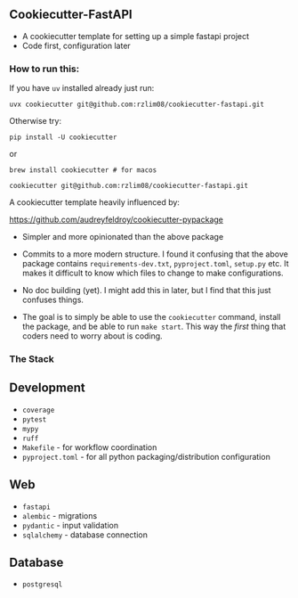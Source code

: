 ## Cookiecutter-FastAPI
* A cookiecutter template for setting up a simple fastapi project
* Code first, configuration later

### How to run this: 
If you have `uv` installed already just run:
```
uvx cookiecutter git@github.com:rzlim08/cookiecutter-fastapi.git
```

Otherwise try:

```
pip install -U cookiecutter 
```
or 

```
brew install cookiecutter # for macos
```

```
cookiecutter git@github.com:rzlim08/cookiecutter-fastapi.git
```

A cookiecutter template heavily influenced by: 

https://github.com/audreyfeldroy/cookiecutter-pypackage


* Simpler and more opinionated than the above package
* Commits to a more modern structure. I found it confusing that the above package contains `requirements-dev.txt`, `pyproject.toml`, `setup.py` etc. It makes it difficult to know which files to change to make configurations. 
* No doc building (yet). I might add this in later, but I find that this just confuses things. 

* The goal is to simply be able to use the `cookiecutter` command, install the package, and be able to run `make start`. This way the *first* thing that coders need to worry about is coding. 

### The Stack

## Development
* `coverage`
* `pytest`
* `mypy`
* `ruff`
* `Makefile` - for workflow coordination
* `pyproject.toml` - for all python packaging/distribution configuration

## Web
* `fastapi`
* `alembic` - migrations
* `pydantic` - input validation
* `sqlalchemy` - database connection

## Database
* `postgresql`
